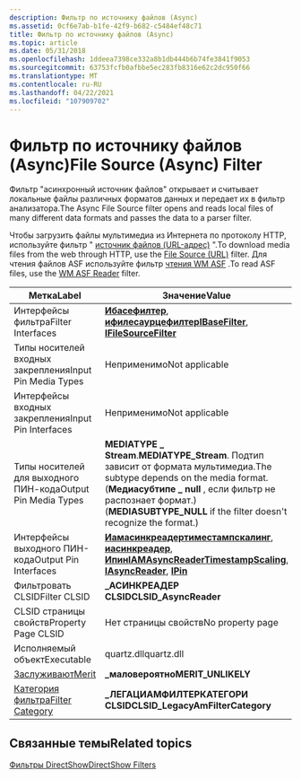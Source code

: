 ```yaml
---
description: Фильтр по источнику файлов (Async)
ms.assetid: 0cf6e7ab-b1fe-42f9-b682-c5484ef48c71
title: Фильтр по источнику файлов (Async)
ms.topic: article
ms.date: 05/31/2018
ms.openlocfilehash: 1ddeea7398ce332a8b1db444b6b74fe3841f9053
ms.sourcegitcommit: 63753fcfb0afbbe5ec283fb8316e62c2dc950f66
ms.translationtype: MT
ms.contentlocale: ru-RU
ms.lasthandoff: 04/22/2021
ms.locfileid: "107909702"
---
```

# <a name="file-source-async-filter"></a><span data-ttu-id="8668c-103">Фильтр по источнику файлов (Async)</span><span class="sxs-lookup"><span data-stu-id="8668c-103">File Source (Async) Filter</span></span>

<span data-ttu-id="8668c-104">Фильтр "асинхронный источник файлов" открывает и считывает локальные файлы различных форматов данных и передает их в фильтр анализатора.</span><span class="sxs-lookup"><span data-stu-id="8668c-104">The Async File Source filter opens and reads local files of many different data formats and passes the data to a parser filter.</span></span>

<span data-ttu-id="8668c-105">Чтобы загрузить файлы мультимедиа из Интернета по протоколу HTTP, используйте фильтр " [источник файлов (URL-адрес)](file-source--url--filter.md) ".</span><span class="sxs-lookup"><span data-stu-id="8668c-105">To download media files from the web through HTTP, use the [File Source (URL)](file-source--url--filter.md) filter.</span></span> <span data-ttu-id="8668c-106">Для чтения файлов ASF используйте фильтр [чтения WM ASF](wm-asf-reader-filter.md) .</span><span class="sxs-lookup"><span data-stu-id="8668c-106">To read ASF files, use the [WM ASF Reader](wm-asf-reader-filter.md) filter.</span></span>



| <span data-ttu-id="8668c-107">Метка</span><span class="sxs-lookup"><span data-stu-id="8668c-107">Label</span></span> | <span data-ttu-id="8668c-108">Значение</span><span class="sxs-lookup"><span data-stu-id="8668c-108">Value</span></span> |
|------------------------------------------|--------------------------------------------------------------------------------------------------------------------------------------|
| <span data-ttu-id="8668c-109">Интерфейсы фильтра</span><span class="sxs-lookup"><span data-stu-id="8668c-109">Filter Interfaces</span></span>                        | <span data-ttu-id="8668c-110">[**Ибасефилтер**](/windows/desktop/api/Strmif/nn-strmif-ibasefilter), [ **ифилесаурцефилтер**](/windows/desktop/api/Strmif/nn-strmif-ifilesourcefilter)</span><span class="sxs-lookup"><span data-stu-id="8668c-110">[**IBaseFilter**](/windows/desktop/api/Strmif/nn-strmif-ibasefilter), [**IFileSourceFilter**](/windows/desktop/api/Strmif/nn-strmif-ifilesourcefilter)</span></span>                                                   |
| <span data-ttu-id="8668c-111">Типы носителей входных закрепления</span><span class="sxs-lookup"><span data-stu-id="8668c-111">Input Pin Media Types</span></span>                    | <span data-ttu-id="8668c-112">Неприменимо</span><span class="sxs-lookup"><span data-stu-id="8668c-112">Not applicable</span></span>                                                                                                                       |
| <span data-ttu-id="8668c-113">Интерфейсы входных закрепления</span><span class="sxs-lookup"><span data-stu-id="8668c-113">Input Pin Interfaces</span></span>                     | <span data-ttu-id="8668c-114">Неприменимо</span><span class="sxs-lookup"><span data-stu-id="8668c-114">Not applicable</span></span>                                                                                                                       |
| <span data-ttu-id="8668c-115">Типы носителей для выходного ПИН-кода</span><span class="sxs-lookup"><span data-stu-id="8668c-115">Output Pin Media Types</span></span>                   | <span data-ttu-id="8668c-116">**MEDIATYPE \_ Stream**.</span><span class="sxs-lookup"><span data-stu-id="8668c-116">**MEDIATYPE\_Stream**.</span></span> <span data-ttu-id="8668c-117">Подтип зависит от формата мультимедиа.</span><span class="sxs-lookup"><span data-stu-id="8668c-117">The subtype depends on the media format.</span></span> <span data-ttu-id="8668c-118">(**Медиасубтипе \_ null** , если фильтр не распознает формат.)</span><span class="sxs-lookup"><span data-stu-id="8668c-118">(**MEDIASUBTYPE\_NULL** if the filter doesn't recognize the format.)</span></span> |
| <span data-ttu-id="8668c-119">Интерфейсы выходного ПИН-кода</span><span class="sxs-lookup"><span data-stu-id="8668c-119">Output Pin Interfaces</span></span>                    | <span data-ttu-id="8668c-120">[**Иамасинкреадертиместампскалинг**](/windows/desktop/api/Strmif/nn-strmif-iamasyncreadertimestampscaling), [**иасинкреадер**](/windows/desktop/api/Strmif/nn-strmif-iasyncreader), [**Ипин**](/windows/desktop/api/Strmif/nn-strmif-ipin)</span><span class="sxs-lookup"><span data-stu-id="8668c-120">[**IAMAsyncReaderTimestampScaling**](/windows/desktop/api/Strmif/nn-strmif-iamasyncreadertimestampscaling), [**IAsyncReader**](/windows/desktop/api/Strmif/nn-strmif-iasyncreader), [**IPin**](/windows/desktop/api/Strmif/nn-strmif-ipin)</span></span> |
| <span data-ttu-id="8668c-121">Фильтровать CLSID</span><span class="sxs-lookup"><span data-stu-id="8668c-121">Filter CLSID</span></span>                             | <span data-ttu-id="8668c-122">**\_АСИНКРЕАДЕР CLSID**</span><span class="sxs-lookup"><span data-stu-id="8668c-122">**CLSID\_AsyncReader**</span></span>                                                                                                               |
| <span data-ttu-id="8668c-123">CLSID страницы свойств</span><span class="sxs-lookup"><span data-stu-id="8668c-123">Property Page CLSID</span></span>                      | <span data-ttu-id="8668c-124">Нет страницы свойств</span><span class="sxs-lookup"><span data-stu-id="8668c-124">No property page</span></span>                                                                                                                     |
| <span data-ttu-id="8668c-125">Исполняемый объект</span><span class="sxs-lookup"><span data-stu-id="8668c-125">Executable</span></span>                               | <span data-ttu-id="8668c-126">quartz.dll</span><span class="sxs-lookup"><span data-stu-id="8668c-126">quartz.dll</span></span>                                                                                                                           |
| [<span data-ttu-id="8668c-127">Заслуживают</span><span class="sxs-lookup"><span data-stu-id="8668c-127">Merit</span></span>](merit.md)                       | <span data-ttu-id="8668c-128">**\_маловероятно**</span><span class="sxs-lookup"><span data-stu-id="8668c-128">**MERIT\_UNLIKELY**</span></span>                                                                                                                  |
| [<span data-ttu-id="8668c-129">Категория фильтра</span><span class="sxs-lookup"><span data-stu-id="8668c-129">Filter Category</span></span>](filter-categories.md) | <span data-ttu-id="8668c-130">**\_ЛЕГАЦИАМФИЛТЕРКАТЕГОРИ CLSID**</span><span class="sxs-lookup"><span data-stu-id="8668c-130">**CLSID\_LegacyAmFilterCategory**</span></span>                                                                                                    |



 

## <a name="related-topics"></a><span data-ttu-id="8668c-131">Связанные темы</span><span class="sxs-lookup"><span data-stu-id="8668c-131">Related topics</span></span>

<dl> <dt>

[<span data-ttu-id="8668c-132">Фильтры DirectShow</span><span class="sxs-lookup"><span data-stu-id="8668c-132">DirectShow Filters</span></span>](directshow-filters.md)
</dt> </dl>

 

 



